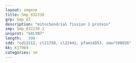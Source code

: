```yaml
---
layout: smgene
title: Smp_032230
grp: Smp_03
description: "mitochondrial fission 1 protein"
smp: Smp_032230.1
uniprot: "G4LYN7"
length:   390
cdd: "cd12212, cl21750, cl22441, pfam14853, smart00028"
kk: K17969
categories: sm
---
```

